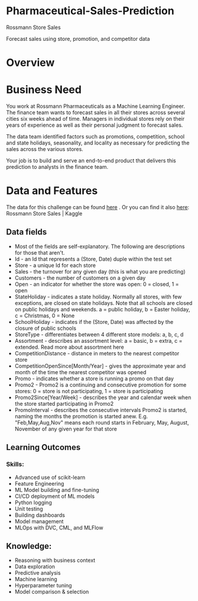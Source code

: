 # Pharmaceutical-Sales-Prediction
Rossmann Store Sales

Forecast sales using store, promotion, and competitor data


# Overview

# Business Need
You work at Rossmann Pharmaceuticals as a Machine Learning Engineer. The finance team wants to forecast sales in all their stores across several cities six weeks ahead of time. Managers in individual stores rely on their years of experience as well as their personal judgment to forecast sales. 

The data team identified factors such as promotions, competition, school and state holidays, seasonality, and locality as necessary for predicting the sales across the various stores.

Your job is to build and serve an end-to-end product that delivers this prediction to analysts in the finance team. 

# Data and Features
The data for this challenge can be found [here](https://drive.google.com/file/d/1sGLyrytv6xYBrCPdjZkE1ZDSwngDij4W/view?usp=sharing) . Or you can find it also [here](https://www.kaggle.com/competitions/rossmann-store-sales/data): Rossmann Store Sales | Kaggle

## Data fields
 
- Most of the fields are self-explanatory. The following are descriptions for those that aren't.
- Id - an Id that represents a (Store, Date) duple within the test set
- Store - a unique Id for each store
- Sales - the turnover for any given day (this is what you are predicting)
- Customers - the number of customers on a given day
- Open - an indicator for whether the store was open: 0 = closed, 1 = open
- StateHoliday - indicates a state holiday. Normally all stores, with few exceptions, are closed on state holidays. Note that all schools are closed on public holidays and weekends. a = public holiday, b = Easter holiday, c = Christmas, 0 = None
- SchoolHoliday - indicates if the (Store, Date) was affected by the closure of public schools
- StoreType - differentiates between 4 different store models: a, b, c, d
- Assortment - describes an assortment level: a = basic, b = extra, c = extended. Read more about assortment here
- CompetitionDistance - distance in meters to the nearest competitor store
- CompetitionOpenSince[Month/Year] - gives the approximate year and month of the time the nearest competitor was opened
- Promo - indicates whether a store is running a promo on that day
- Promo2 - Promo2 is a continuing and consecutive promotion for some stores: 0 = store is not participating, 1 = store is participating
- Promo2Since[Year/Week] - describes the year and calendar week when the store started participating in Promo2
- PromoInterval - describes the consecutive intervals Promo2 is started, naming the months the promotion is started anew. E.g. "Feb,May,Aug,Nov" means each round starts in February, May, August, November of any given year for that store

## Learning Outcomes
### Skills:
- Advanced use of scikit-learn 
- Feature Engineering
- ML Model building and fine-tuning
- CI/CD deployment of ML models  
- Python logging
- Unit testing  
- Building dashboards
- Model management
- MLOps  with DVC, CML, and MLFlow


## Knowledge:
- Reasoning with business context
- Data exploration
- Predictive analysis
- Machine learning 
- Hyperparameter tuning
- Model comparison & selection
